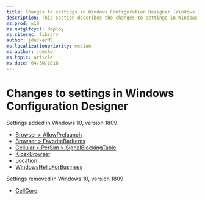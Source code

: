 ```yaml
---
title: Changes to settings in Windows Configuration Designer (Windows 10)
description: This section describes the changes to settings in Windows Configuration Designer in Windows 10, version 1809.
ms.prod: w10
ms.mktglfcycl: deploy
ms.sitesec: library
author: jdeckerMS
ms.localizationpriority: medium
ms.author: jdecker
ms.topic: article
ms.date: 04/30/2018
---
```


# Changes to settings in Windows Configuration Designer

Settings added in Windows 10, version 1809


- [Browser > AllowPrelaunch](wcd/wcd-browser.md#allowprelaunch)
- [Browser > FavoriteBarItems](wcd/wcd-browser.md#favoritebaritems)
- [Cellular > PerSim > SignalBlockingTable](wcd/wcd-cellular.md#signalblockingtable)
- [KioskBrowser](wcd/wcd-kioskbrowser.md)
- [Location](wcd/wcd-location.md)
- [WindowsHelloForBusiness](wcd/wcd-windowshelloforbusiness.md)


Settings removed in Windows 10, version 1809

- [CellCore](wcd/wcd-cellcore.md)